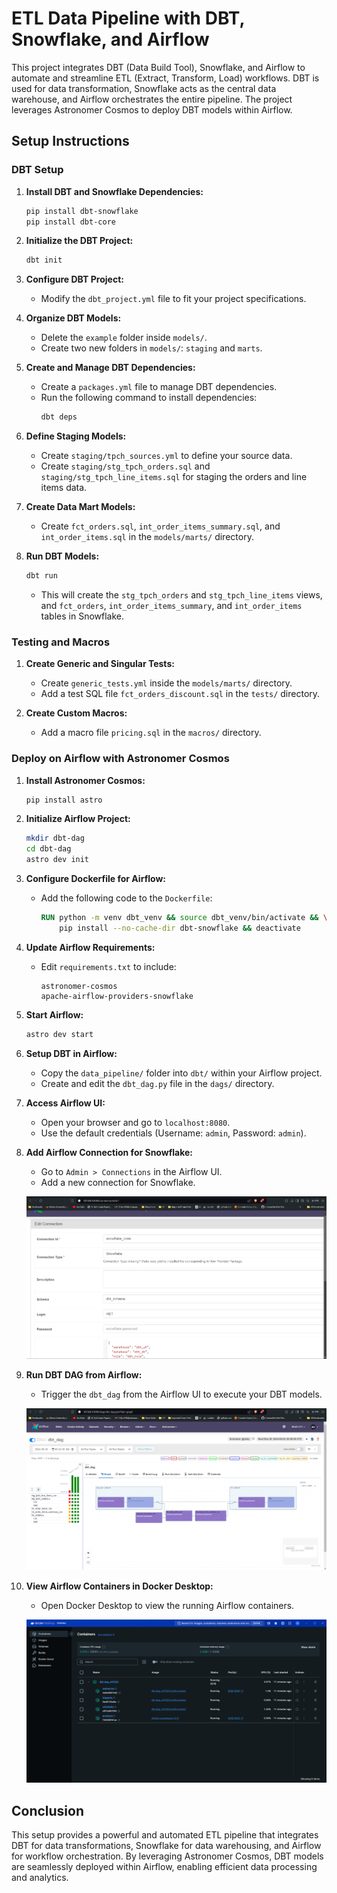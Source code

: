 # ETL Data Pipeline with DBT, Snowflake, and Airflow

This project integrates DBT (Data Build Tool), Snowflake, and Airflow to automate and streamline ETL (Extract, Transform, Load) workflows. DBT is used for data transformation, Snowflake acts as the central data warehouse, and Airflow orchestrates the entire pipeline. The project leverages Astronomer Cosmos to deploy DBT models within Airflow.

## Setup Instructions

### DBT Setup

1. **Install DBT and Snowflake Dependencies:**
    ```bash
    pip install dbt-snowflake
    pip install dbt-core
    ```

2. **Initialize the DBT Project:**
    ```bash
    dbt init
    ```

3. **Configure DBT Project:**
    - Modify the `dbt_project.yml` file to fit your project specifications.

4. **Organize DBT Models:**
    - Delete the `example` folder inside `models/`.
    - Create two new folders in `models/`: `staging` and `marts`.

5. **Create and Manage DBT Dependencies:**
    - Create a `packages.yml` file to manage DBT dependencies.
    - Run the following command to install dependencies:
      ```bash
      dbt deps
      ```

6. **Define Staging Models:**
    - Create `staging/tpch_sources.yml` to define your source data.
    - Create `staging/stg_tpch_orders.sql` and `staging/stg_tpch_line_items.sql` for staging the orders and line items data.

7. **Create Data Mart Models:**
    - Create `fct_orders.sql`, `int_order_items_summary.sql`, and `int_order_items.sql` in the `models/marts/` directory.

8. **Run DBT Models:**
    ```bash
    dbt run
    ```
    - This will create the `stg_tpch_orders` and `stg_tpch_line_items` views, and `fct_orders`, `int_order_items_summary`, and `int_order_items` tables in Snowflake.

### Testing and Macros

1. **Create Generic and Singular Tests:**
    - Create `generic_tests.yml` inside the `models/marts/` directory.
    - Add a test SQL file `fct_orders_discount.sql` in the `tests/` directory.

2. **Create Custom Macros:**
    - Add a macro file `pricing.sql` in the `macros/` directory.

### Deploy on Airflow with Astronomer Cosmos

1. **Install Astronomer Cosmos:**
    ```bash
    pip install astro
    ```

2. **Initialize Airflow Project:**
    ```bash
    mkdir dbt-dag
    cd dbt-dag
    astro dev init
    ```

3. **Configure Dockerfile for Airflow:**
    - Add the following code to the `Dockerfile`:
      ```dockerfile
      RUN python -m venv dbt_venv && source dbt_venv/bin/activate && \
          pip install --no-cache-dir dbt-snowflake && deactivate
      ```

4. **Update Airflow Requirements:**
    - Edit `requirements.txt` to include:
      ```plaintext
      astronomer-cosmos
      apache-airflow-providers-snowflake
      ```

5. **Start Airflow:**
    ```bash
    astro dev start
    ```

6. **Setup DBT in Airflow:**
    - Copy the `data_pipeline/` folder into `dbt/` within your Airflow project.
    - Create and edit the `dbt_dag.py` file in the `dags/` directory.

7. **Access Airflow UI:**
    - Open your browser and go to `localhost:8080`.
    - Use the default credentials (Username: `admin`, Password: `admin`).

8. **Add Airflow Connection for Snowflake:**
    - Go to `Admin > Connections` in the Airflow UI.
    - Add a new connection for Snowflake.

    ![Adding Snowflake Connection in Airflow](assets/add-snowflake-cred.png)

9. **Run DBT DAG from Airflow:**
    - Trigger the `dbt_dag` from the Airflow UI to execute your DBT models.

    ![Airflow DBT-DAG Graph](assets/airflow-graph.png)

10. **View Airflow Containers in Docker Desktop:**
    - Open Docker Desktop to view the running Airflow containers.

    ![Airflow Containers in Docker Desktop](assets/airflow-containers-in-docker.png)

## Conclusion

This setup provides a powerful and automated ETL pipeline that integrates DBT for data transformations, Snowflake for data warehousing, and Airflow for workflow orchestration. By leveraging Astronomer Cosmos, DBT models are seamlessly deployed within Airflow, enabling efficient data processing and analytics.

